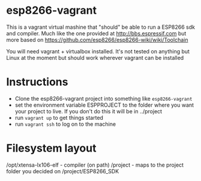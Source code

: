 esp8266-vagrant
===============

This is a vagrant virtual mashine that "should" be able to
run a ESP8266 sdk and compiler. Much like the one provided
at http://bbs.espressif.com but more based on 
https://github.com/esp8266/esp8266-wiki/wiki/Toolchain

You will need vagrant + virtualbox installed.
It's not tested on anything but Linux at the moment
but should work wherever vagrant can be installed


Instructions
============

* Clone the esp8266-vagrant project into something like
  `esp8266-vagrant`
* set the environment variable ESPPROJECT to the folder where
  you want your project to live. If you don't do this it will be 
  in ../project
* run `vagrant up` to get things started
* run `vagrant ssh` to log on to the machine



Filesystem layout
=================

/opt/xtensa-lx106-elf		- compiler (on path)
/project					- maps to the project folder you decided on
/project/ESP8266_SDK		
